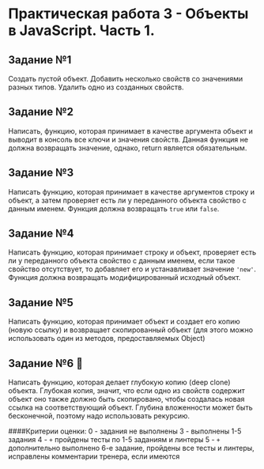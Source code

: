 # Практическая работа 3 - Объекты в JavaScript. Часть 1.

## Задание №1

Создать пустой объект. Добавить несколько свойств со значениями разных типов.
Удалить одно из созданных свойств. 

## Задание №2

Написать, функцию, которая принимает в качестве аргумента объект и выводит в консоль все ключи и значения свойств. Данная функция не должна возвращать значение, однако, return является обязательным.

## Задание №3

Написать функцию, которая принимает в качестве аргументов строку и объект, а затем проверяет есть ли у переданного объекта свойство с данным именем. Функция должна возвращать `true` или `false`.

## Задание №4

Написать функцию, которая принимает строку и объект, проверяет есть ли у переданного объекта свойство с данным именем, если такое свойство отсутствует, то добавляет его и устанавливает значение `'new'`. Функция должна возвращать модифицированный исходный объект.

## Задание №5

Написать функцию, которая принимает объект и создает его копию (новую ссылку) и возвращает скопированный объект (для этого можно использовать один из методов, предоставляемых Object)

## Задание №6 💪

Написать функцию, которая делает глубокую копию (deep clone) объекта. Глубокая копия, значит, что если одно из свойств содержит объект оно также должно быть скопировано, чтобы создалась новая ссылка на соответствующий объект. Глубина вложенности может быть бесконечной, поэтому надо использовать рекурсию.

####Критерии оценки: 
0 - задания не выполнены
3 - выполнены 1-5 задания
4 - `+` пройдены тесты по 1-5 заданиям и линтеры
5 - `+` дополнительно выполнено 6-е задание, пройдены все тесты и линтеры, исправлены комментарии тренера, если имеются